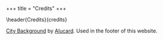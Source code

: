 +++
title = "Credits"
+++

\header{Credits}{credits}

[City Background](https://opengameart.org/content/city-background-repetitive-3) by [Alucard](https://opengameart.org/users/alucard). Used in the footer of this website.
